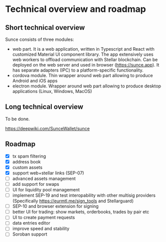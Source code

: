 # Technical overview and roadmap

## Short technical overview

Sunce consists of three modules:
- web part. It is a web application, written in Typescript and React with customized Material UI component library. The app extensively uses web workers to offload communication with Stellar blockchain. Can be deployed on the web server and used in browser (https://sunce.app). It has separate adapters (IPC) to a platform-specific functionality.
- cordova module. Thin wrapper around web part allowing to produce Android and iOS apps
- electron module. Wrapper around web part allowing to produce desktop applications (Linux, Windows, MacOS)

## Long technical overview

To be done.

https://deepwiki.com/SunceWallet/sunce

## Roadmap

- [x] tx spam filtering
- [x] address book
- [x] custom assets
- [x] support web+stellar links (SEP-07)
- [ ] advanced assets management
- [ ] add support for swaps
- [ ] UI for liquidity pool management
- [ ] implement SEP-19 and test interopability with other multisig providers (Specifically https://eurmtl.me/sign_tools and Stellarguard)
- [ ] SEP-10 and browser extension for signing
- [ ] better UI for trading: show markets, orderbooks, trades by pair etc
- [ ] UI to create payment requests
- [ ] data entries editor
- [ ] improve speed and stability
- [ ] Soroban support
